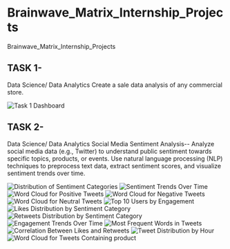 # Brainwave_Matrix_Internship_Projects
Brainwave_Matrix_Internship_Projects

## TASK 1-
Data Science/ Data Analytics 
Create a sale data analysis of any commercial store.

![Task 1 Dashboard](https://github.com/user-attachments/assets/87a2180b-8e06-4c7c-afe4-9b0b1b9e0f6c)

## TASK 2-
Data Science/ Data Analytics
Social Media Sentiment Analysis-- Analyze social media data (e.g., Twitter) to understand public sentiment towards specific topics, products, or events. Use natural language processing (NLP) techniques to preprocess text data, extract sentiment scores, and visualize sentiment trends over time.

![Distribution of Sentiment Categories](https://github.com/user-attachments/assets/4f0a6eae-da8a-450a-b3e6-3163f5664260)
![Sentiment Trends Over Time](https://github.com/user-attachments/assets/9d477cc1-50f4-4d92-ad40-eb16ec3236dc)
![Word Cloud for Positive Tweets](https://github.com/user-attachments/assets/bbbc4fd8-1326-4553-9ab5-c81c1831828a)
![Word Cloud for Negative Tweets](https://github.com/user-attachments/assets/cdf10795-a8aa-4507-b23f-6ff299300de3)
![Word Cloud for Neutral Tweets](https://github.com/user-attachments/assets/075e2983-441b-4fe4-a01c-9989fbd5fc4e)
![Top 10 Users by Engagement](https://github.com/user-attachments/assets/8cdc0f1f-2db5-432e-b107-63072db2daea)
![Likes Distribution by Sentiment Category](https://github.com/user-attachments/assets/638135a0-6f2c-4664-9534-f8a1050de2db)
![Retweets Distribution by Sentiment Category](https://github.com/user-attachments/assets/5d53b0c7-8325-475f-8c09-ee06f6bacada)
![Engagement Trends Over Time](https://github.com/user-attachments/assets/06fd710e-07cc-4ecd-9bc1-db919b319e1a)
![Most Frequent Words in Tweets](https://github.com/user-attachments/assets/4808a5bc-19f8-4efb-a3ea-4b07aafa7faa)
![Correlation Between Likes and Retweets](https://github.com/user-attachments/assets/34bfae25-5935-4097-9eae-0ae958d01536)
![Tweet Distribution by Hour](https://github.com/user-attachments/assets/0dbb64bb-1fcf-49aa-bf50-4278b493d372)
![Word Cloud for Tweets Containing product](https://github.com/user-attachments/assets/35ec18a1-b53e-4d0c-9754-b5be355fe5eb)

